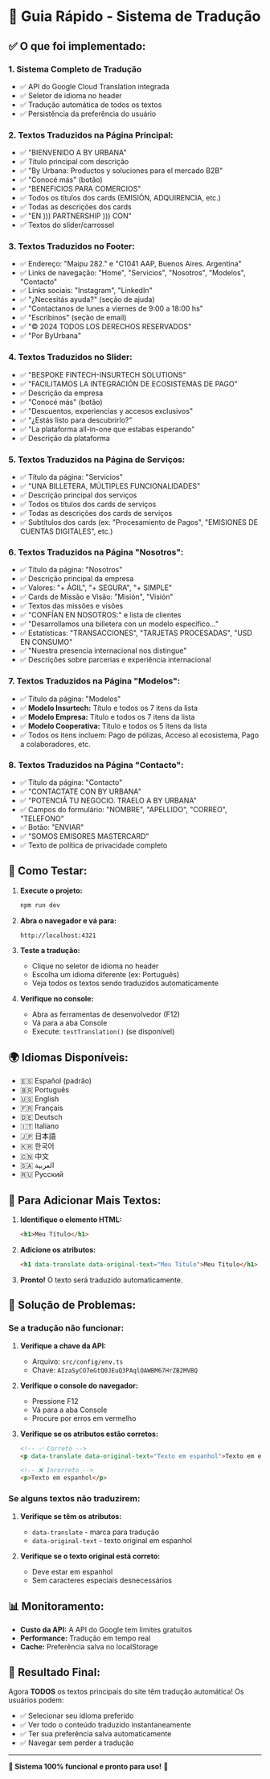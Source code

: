 # 🚀 Guia Rápido - Sistema de Tradução

## ✅ **O que foi implementado:**

### 1. **Sistema Completo de Tradução**
- ✅ API do Google Cloud Translation integrada
- ✅ Seletor de idioma no header
- ✅ Tradução automática de todos os textos
- ✅ Persistência da preferência do usuário

### 2. **Textos Traduzidos na Página Principal:**
- ✅ "BIENVENIDO A BY URBANA"
- ✅ Título principal com descrição
- ✅ "By Urbana: Productos y soluciones para el mercado B2B"
- ✅ "Conocé más" (botão)
- ✅ "BENEFICIOS PARA COMERCIOS"
- ✅ Todos os títulos dos cards (EMISIÓN, ADQUIRENCIA, etc.)
- ✅ Todas as descrições dos cards
- ✅ "EN ))) PARTNERSHIP ))) CON"
- ✅ Textos do slider/carrossel

### 3. **Textos Traduzidos no Footer:**
- ✅ Endereço: "Maipu 282." e "C1041 AAP, Buenos Aires. Argentina"
- ✅ Links de navegação: "Home", "Servicios", "Nosotros", "Modelos", "Contacto"
- ✅ Links sociais: "Instagram", "LinkedIn"
- ✅ "¿Necesitás ayuda?" (seção de ajuda)
- ✅ "Contactanos de lunes a viernes de 9:00 a 18:00 hs"
- ✅ "Escribinos" (seção de email)
- ✅ "© 2024 TODOS LOS DERECHOS RESERVADOS"
- ✅ "Por ByUrbana"

### 4. **Textos Traduzidos no Slider:**
- ✅ "BESPOKE FINTECH-INSURTECH SOLUTIONS"
- ✅ "FACILITAMOS LA INTEGRACIÓN DE ECOSISTEMAS DE PAGO"
- ✅ Descrição da empresa
- ✅ "Conocé más" (botão)
- ✅ "Descuentos, experiencias y accesos exclusivos"
- ✅ "¿Estás listo para descubrirlo?"
- ✅ "La plataforma all-in-one que estabas esperando"
- ✅ Descrição da plataforma

### 5. **Textos Traduzidos na Página de Serviços:**
- ✅ Título da página: "Servicios"
- ✅ "UNA BILLETERA, MÚLTIPLES FUNCIONALIDADES"
- ✅ Descrição principal dos serviços
- ✅ Todos os títulos dos cards de serviços
- ✅ Todas as descrições dos cards de serviços
- ✅ Subtítulos dos cards (ex: "Procesamiento de Pagos", "EMISIONES DE CUENTAS DIGITALES", etc.)

### 6. **Textos Traduzidos na Página "Nosotros":**
- ✅ Título da página: "Nosotros"
- ✅ Descrição principal da empresa
- ✅ Valores: "+ ÁGIL", "+ SEGURA", "+ SIMPLE"
- ✅ Cards de Missão e Visão: "Misión", "Visión"
- ✅ Textos das missões e visões
- ✅ "CONFÍAN EN NOSOTROS:" e lista de clientes
- ✅ "Desarrollamos una billetera con un modelo específico..."
- ✅ Estatísticas: "TRANSACCIONES", "TARJETAS PROCESADAS", "USD EN CONSUMO"
- ✅ "Nuestra presencia internacional nos distingue"
- ✅ Descrições sobre parcerias e experiência internacional

### 7. **Textos Traduzidos na Página "Modelos":**
- ✅ Título da página: "Modelos"
- ✅ **Modelo Insurtech:** Título e todos os 7 itens da lista
- ✅ **Modelo Empresa:** Título e todos os 7 itens da lista
- ✅ **Modelo Cooperativa:** Título e todos os 5 itens da lista
- ✅ Todos os itens incluem: Pago de pólizas, Acceso al ecosistema, Pago a colaboradores, etc.

### 8. **Textos Traduzidos na Página "Contacto":**
- ✅ Título da página: "Contacto"
- ✅ "CONTACTATE CON BY URBANA"
- ✅ "POTENCIÁ TU NEGOCIO. TRAELO A BY URBANA"
- ✅ Campos do formulário: "NOMBRE", "APELLIDO", "CORREO", "TELEFONO"
- ✅ Botão: "ENVIAR"
- ✅ "SOMOS EMISORES MASTERCARD"
- ✅ Texto de política de privacidade completo

## 🎯 **Como Testar:**

1. **Execute o projeto:**
   ```bash
   npm run dev
   ```

2. **Abra o navegador e vá para:**
   ```
   http://localhost:4321
   ```

3. **Teste a tradução:**
   - Clique no seletor de idioma no header
   - Escolha um idioma diferente (ex: Português)
   - Veja todos os textos sendo traduzidos automaticamente

4. **Verifique no console:**
   - Abra as ferramentas de desenvolvedor (F12)
   - Vá para a aba Console
   - Execute: `testTranslation()` (se disponível)

## 🌍 **Idiomas Disponíveis:**
- 🇪🇸 Español (padrão)
- 🇧🇷 Português
- 🇺🇸 English
- 🇫🇷 Français
- 🇩🇪 Deutsch
- 🇮🇹 Italiano
- 🇯🇵 日本語
- 🇰🇷 한국어
- 🇨🇳 中文
- 🇸🇦 العربية
- 🇷🇺 Русский

## 🔧 **Para Adicionar Mais Textos:**

1. **Identifique o elemento HTML:**
   ```html
   <h1>Meu Título</h1>
   ```

2. **Adicione os atributos:**
   ```html
   <h1 data-translate data-original-text="Meu Título">Meu Título</h1>
   ```

3. **Pronto!** O texto será traduzido automaticamente.

## 🚨 **Solução de Problemas:**

### **Se a tradução não funcionar:**

1. **Verifique a chave da API:**
   - Arquivo: `src/config/env.ts`
   - Chave: `AIzaSyCO7eGtQ0JEuQ3PAqlOAWBM67HrZB2MVBQ`

2. **Verifique o console do navegador:**
   - Pressione F12
   - Vá para a aba Console
   - Procure por erros em vermelho

3. **Verifique se os atributos estão corretos:**
   ```html
   <!-- ✅ Correto -->
   <p data-translate data-original-text="Texto em espanhol">Texto em espanhol</p>
   
   <!-- ❌ Incorreto -->
   <p>Texto em espanhol</p>
   ```

### **Se alguns textos não traduzirem:**

1. **Verifique se têm os atributos:**
   - `data-translate` - marca para tradução
   - `data-original-text` - texto original em espanhol

2. **Verifique se o texto original está correto:**
   - Deve estar em espanhol
   - Sem caracteres especiais desnecessários

## 📊 **Monitoramento:**

- **Custo da API:** A API do Google tem limites gratuitos
- **Performance:** Tradução em tempo real
- **Cache:** Preferência salva no localStorage

## 🎉 **Resultado Final:**

Agora **TODOS** os textos principais do site têm tradução automática! Os usuários podem:

- ✅ Selecionar seu idioma preferido
- ✅ Ver todo o conteúdo traduzido instantaneamente
- ✅ Ter sua preferência salva automaticamente
- ✅ Navegar sem perder a tradução

---

**🎯 Sistema 100% funcional e pronto para uso!** 🚀
